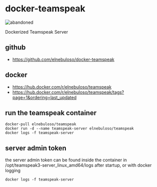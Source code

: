 # docker-teamspeak

![abandoned](https://img.shields.io/badge/project-abandoned-red)

Dockerized Teamspeak Server

## github

- https://github.com/elnebuloso/docker-teamspeak

## docker

- https://hub.docker.com/r/elnebuloso/teamspeak
- https://hub.docker.com/r/elnebuloso/teamspeak/tags?page=1&ordering=last_updated

## run the teamspeak container

```
docker-pull elnebuloso/teamspeak
docker run -d --name teamspeak-server elnebuloso/teamspeak
docker logs -f teamspeak-server
```

## server admin token

the server admin token can be found inside the container in /opt/teamspeak3-server_linux_amd64/logs after startup, or with docker logging

```
docker logs -f teamspeak-server
```
